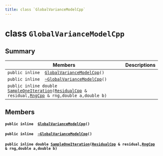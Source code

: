 ```yaml
---
title: class `GlobalVarianceModelCpp`
---
```


# class `GlobalVarianceModelCpp`

## Summary

 Members                        | Descriptions                                
--------------------------------|---------------------------------------------
`public inline  `[`GlobalVarianceModelCpp`](#classGlobalVarianceModelCpp_1a5b8f8daf4c15b2c533f399e61cccab08)`()` | 
`public inline  `[`~GlobalVarianceModelCpp`](#classGlobalVarianceModelCpp_1a96886587c2c8b2d4cd9d8e2f5177ab83)`()` | 
`public inline double `[`SampleOneIteration`](#classGlobalVarianceModelCpp_1a9a867b460dd2a3291d392c3a61ad524c)`(`[`ResidualCpp`](#classResidualCpp)` & residual,`[`RngCpp`](#classRngCpp)` & rng,double a,double b)` | 

## Members

#### `public inline  `[`GlobalVarianceModelCpp`](#classGlobalVarianceModelCpp_1a5b8f8daf4c15b2c533f399e61cccab08)`()` 

#### `public inline  `[`~GlobalVarianceModelCpp`](#classGlobalVarianceModelCpp_1a96886587c2c8b2d4cd9d8e2f5177ab83)`()` 

#### `public inline double `[`SampleOneIteration`](#classGlobalVarianceModelCpp_1a9a867b460dd2a3291d392c3a61ad524c)`(`[`ResidualCpp`](#classResidualCpp)` & residual,`[`RngCpp`](#classRngCpp)` & rng,double a,double b)` 

